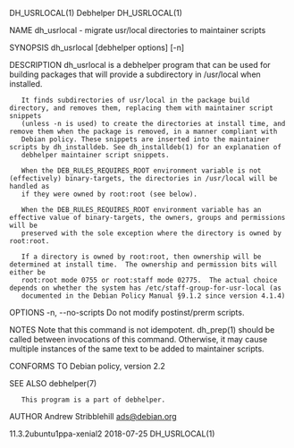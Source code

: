 DH_USRLOCAL(1)                                                       Debhelper                                                      DH_USRLOCAL(1)

NAME
       dh_usrlocal - migrate usr/local directories to maintainer scripts

SYNOPSIS
       dh_usrlocal [debhelper options] [-n]

DESCRIPTION
       dh_usrlocal is a debhelper program that can be used for building packages that will provide a subdirectory in /usr/local when installed.

       It finds subdirectories of usr/local in the package build directory, and removes them, replacing them with maintainer script snippets
       (unless -n is used) to create the directories at install time, and remove them when the package is removed, in a manner compliant with
       Debian policy. These snippets are inserted into the maintainer scripts by dh_installdeb. See dh_installdeb(1) for an explanation of
       debhelper maintainer script snippets.

       When the DEB_RULES_REQUIRES_ROOT environment variable is not (effectively) binary-targets, the directories in /usr/local will be handled as
       if they were owned by root:root (see below).

       When the DEB_RULES_REQUIRES_ROOT environment variable has an effective value of binary-targets, the owners, groups and permissions will be
       preserved with the sole exception where the directory is owned by root:root.

       If a directory is owned by root:root, then ownership will be determined at install time.  The ownership and permission bits will either be
       root:root mode 0755 or root:staff mode 02775.  The actual choice depends on whether the system has /etc/staff-group-for-usr-local (as
       documented in the Debian Policy Manual §9.1.2 since version 4.1.4)

OPTIONS
       -n, --no-scripts
           Do not modify postinst/prerm scripts.

NOTES
       Note that this command is not idempotent. dh_prep(1) should be called between invocations of this command. Otherwise, it may cause multiple
       instances of the same text to be added to maintainer scripts.

CONFORMS TO
       Debian policy, version 2.2

SEE ALSO
       debhelper(7)

       This program is a part of debhelper.

AUTHOR
       Andrew Stribblehill <ads@debian.org>

11.3.2ubuntu1ppa-xenial2                                            2018-07-25                                                      DH_USRLOCAL(1)
